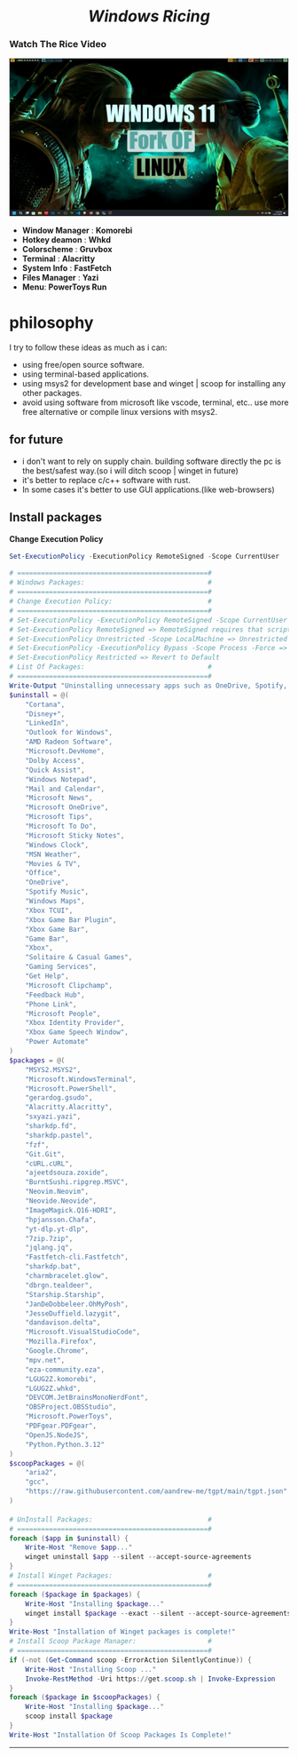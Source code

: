 <h1 align="center"><i>Windows Ricing</i></h1>


### Watch The Rice Video
[![Watch The Rice Video](./assets/thumbnail.jpg)](https://www.youtube.com/watch?v=T-dgnOKJNc4&t=43s)
<!--![alt text](./assets/screen.png)-->


- **Window Manager** : **Komorebi**
- **Hotkey deamon** : **Whkd**
- **Colorscheme** : **Gruvbox**
- **Terminal** : **Alacritty**
- **System Info** : **FastFetch**
- **Files Manager** : **Yazi**
- **Menu**: **PowerToys Run**

# philosophy

I try to follow these ideas as much as i can:

- using free/open source software.
- using terminal-based applications.
- using msys2 for development base and winget | scoop for installing any other packages.
- avoid using software from microsoft like vscode, terminal, etc.. use more free alternative or compile linux versions with msys2.

## for future

- i don't want to rely on supply chain. building software directly the pc is the best/safest way.(so i will ditch scoop | winget in future)
- it's better to replace c/c++ software with rust.
- In some cases it's better to use GUI applications.(like web-browsers)

## Install packages

**Change Execution Policy**

```powershell
Set-ExecutionPolicy -ExecutionPolicy RemoteSigned -Scope CurrentUser
```

```powershell
# ================================================#
# Windows Packages:				                  #
# ================================================#
# Change Execution Policy:                        #
# ================================================#
# Set-ExecutionPolicy -ExecutionPolicy RemoteSigned -Scope CurrentUser
# Set-ExecutionPolicy RemoteSigned => RemoteSigned requires that scripts downloaded from the internet have a digital signature# Set-ExecutionPolicy Unrestricted -Scope LocalMachine =>
# Set-ExecutionPolicy Unrestricted -Scope LocalMachine => Unrestricted does not enforce any restrictions
# Set-ExecutionPolicy -ExecutionPolicy Bypass -Scope Process -Force => Bypass In Current Session Only
# Set-ExecutionPolicy Restricted => Revert to Default
# List Of Packages:	                              #
# ================================================#
Write-Output "Uninstalling unnecessary apps such as OneDrive, Spotify, and Disney+..."
$uninstall = @(
    "Cortana",
    "Disney+",
    "LinkedIn",
    "Outlook for Windows",
    "AMD Radeon Software",
    "Microsoft.DevHome",
    "Dolby Access",
    "Quick Assist",
    "Windows Notepad",
    "Mail and Calendar",
    "Microsoft News",
    "Microsoft OneDrive",
    "Microsoft Tips",
    "Microsoft To Do",
    "Microsoft Sticky Notes",
    "Windows Clock",
    "MSN Weather",
    "Movies & TV",
    "Office",
    "OneDrive",
    "Spotify Music",
    "Windows Maps",
    "Xbox TCUI",
    "Xbox Game Bar Plugin",
    "Xbox Game Bar",
    "Game Bar",
    "Xbox",
    "Solitaire & Casual Games",
    "Gaming Services",
    "Get Help",
    "Microsoft Clipchamp",
    "Feedback Hub",
    "Phone Link",
    "Microsoft People",
    "Xbox Identity Provider",
    "Xbox Game Speech Window",
    "Power Automate"
)
$packages = @(
    "MSYS2.MSYS2",
    "Microsoft.WindowsTerminal",
    "Microsoft.PowerShell",
    "gerardog.gsudo",
    "Alacritty.Alacritty",
    "sxyazi.yazi",
    "sharkdp.fd",
    "sharkdp.pastel",
    "fzf",
    "Git.Git",
    "cURL.cURL",
    "ajeetdsouza.zoxide",
    "BurntSushi.ripgrep.MSVC",
    "Neovim.Neovim",
    "Neovide.Neovide",
    "ImageMagick.Q16-HDRI",
    "hpjansson.Chafa",
    "yt-dlp.yt-dlp",
    "7zip.7zip",
    "jqlang.jq",
    "Fastfetch-cli.Fastfetch",
    "sharkdp.bat",
    "charmbracelet.glow",
    "dbrgn.tealdeer",
    "Starship.Starship",
    "JanDeDobbeleer.OhMyPosh",
    "JesseDuffield.lazygit",
    "dandavison.delta",
    "Microsoft.VisualStudioCode",
    "Mozilla.Firefox",
    "Google.Chrome",
    "mpv.net",
    "eza-community.eza",
    "LGUG2Z.komorebi",
    "LGUG2Z.whkd",
    "DEVCOM.JetBrainsMonoNerdFont",
    "OBSProject.OBSStudio",
    "Microsoft.PowerToys",
    "PDFgear.PDFgear",
    "OpenJS.NodeJS",
    "Python.Python.3.12"
)
$scoopPackages = @(
    "aria2",
    "gcc",
    "https://raw.githubusercontent.com/aandrew-me/tgpt/main/tgpt.json"
)

# UnInstall Packages:	                          #
# ================================================#
foreach ($app in $uninstall) {
    Write-Host "Remove $app..."
    winget uninstall $app --silent --accept-source-agreements
}
# Install Winget Packages:	                      #
# ================================================#
foreach ($package in $packages) {
    Write-Host "Installing $package..."
    winget install $package --exact --silent --accept-source-agreements --accept-package-agreements
}
Write-Host "Installation of Winget packages is complete!"
# Install Scoop Package Manager:	              #
# ================================================#
if (-not (Get-Command scoop -ErrorAction SilentlyContinue)) {
    Write-Host "Installing Scoop ..."
    Invoke-RestMethod -Uri https://get.scoop.sh | Invoke-Expression
}
foreach ($package in $scoopPackages) {
    Write-Host "Installing $package..."
    scoop install $package
}
Write-Host "Installation Of Scoop Packages Is Complete!"
```

---
